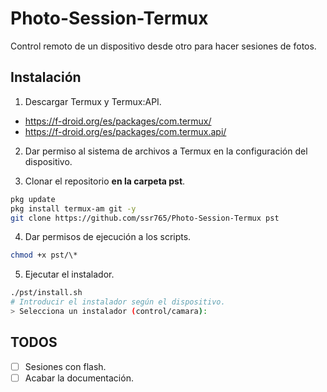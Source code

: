 # Photo-Session-Termux

Control remoto de un dispositivo desde otro para hacer sesiones de fotos.

## Instalación

1. Descargar Termux y Termux:API.

- https://f-droid.org/es/packages/com.termux/
- https://f-droid.org/es/packages/com.termux.api/

2. Dar permiso al sistema de archivos a Termux en la configuración del dispositivo.

3. Clonar el repositorio **en la carpeta pst**.

```sh
pkg update
pkg install termux-am git -y
git clone https://github.com/ssr765/Photo-Session-Termux pst
```

4. Dar permisos de ejecución a los scripts.

```sh
chmod +x pst/\*
```

5. Ejecutar el instalador.

```sh
./pst/install.sh
# Introducir el instalador según el dispositivo.
> Selecciona un instalador (control/camara):
```

## TODOS

- [ ] Sesiones con flash.
- [ ] Acabar la documentación.
